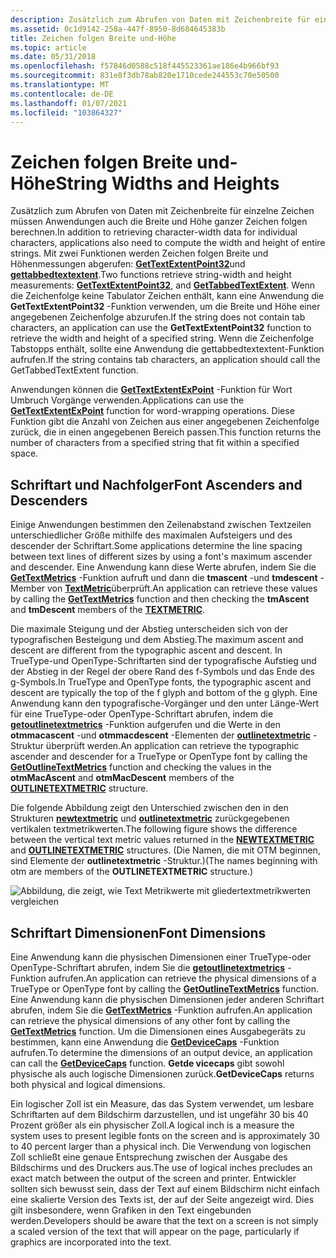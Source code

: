 ```yaml
---
description: Zusätzlich zum Abrufen von Daten mit Zeichenbreite für einzelne Zeichen müssen Anwendungen auch die Breite und Höhe ganzer Zeichen folgen berechnen.
ms.assetid: 0c1d9142-258a-447f-8950-8d684645383b
title: Zeichen folgen Breite und-Höhe
ms.topic: article
ms.date: 05/31/2018
ms.openlocfilehash: f57846d0588c518f445523361ae186e4b966bf93
ms.sourcegitcommit: 831e8f3db78ab820e1710cede244553c70e50500
ms.translationtype: MT
ms.contentlocale: de-DE
ms.lasthandoff: 01/07/2021
ms.locfileid: "103864327"
---
```

# <a name="string-widths-and-heights"></a><span data-ttu-id="7f31f-103">Zeichen folgen Breite und-Höhe</span><span class="sxs-lookup"><span data-stu-id="7f31f-103">String Widths and Heights</span></span>

<span data-ttu-id="7f31f-104">Zusätzlich zum Abrufen von Daten mit Zeichenbreite für einzelne Zeichen müssen Anwendungen auch die Breite und Höhe ganzer Zeichen folgen berechnen.</span><span class="sxs-lookup"><span data-stu-id="7f31f-104">In addition to retrieving character-width data for individual characters, applications also need to compute the width and height of entire strings.</span></span> <span data-ttu-id="7f31f-105">Mit zwei Funktionen werden Zeichen folgen Breite und Höhenmessungen abgerufen: [**GetTextExtentPoint32**](/windows/desktop/api/Wingdi/nf-wingdi-gettextextentpoint32a)und [**gettabbedtextextent**](/windows/desktop/api/Winuser/nf-winuser-gettabbedtextextenta).</span><span class="sxs-lookup"><span data-stu-id="7f31f-105">Two functions retrieve string-width and height measurements: [**GetTextExtentPoint32**](/windows/desktop/api/Wingdi/nf-wingdi-gettextextentpoint32a), and [**GetTabbedTextExtent**](/windows/desktop/api/Winuser/nf-winuser-gettabbedtextextenta).</span></span> <span data-ttu-id="7f31f-106">Wenn die Zeichenfolge keine Tabulator Zeichen enthält, kann eine Anwendung die **GetTextExtentPoint32** -Funktion verwenden, um die Breite und Höhe einer angegebenen Zeichenfolge abzurufen.</span><span class="sxs-lookup"><span data-stu-id="7f31f-106">If the string does not contain tab characters, an application can use the **GetTextExtentPoint32** function to retrieve the width and height of a specified string.</span></span> <span data-ttu-id="7f31f-107">Wenn die Zeichenfolge Tabstopps enthält, sollte eine Anwendung die gettabbedtextextent-Funktion aufrufen.</span><span class="sxs-lookup"><span data-stu-id="7f31f-107">If the string contains tab characters, an application should call the GetTabbedTextExtent function.</span></span>

<span data-ttu-id="7f31f-108">Anwendungen können die [**GetTextExtentExPoint**](/windows/desktop/api/Wingdi/nf-wingdi-gettextextentexpointa) -Funktion für Wort Umbruch Vorgänge verwenden.</span><span class="sxs-lookup"><span data-stu-id="7f31f-108">Applications can use the [**GetTextExtentExPoint**](/windows/desktop/api/Wingdi/nf-wingdi-gettextextentexpointa) function for word-wrapping operations.</span></span> <span data-ttu-id="7f31f-109">Diese Funktion gibt die Anzahl von Zeichen aus einer angegebenen Zeichenfolge zurück, die in einen angegebenen Bereich passen.</span><span class="sxs-lookup"><span data-stu-id="7f31f-109">This function returns the number of characters from a specified string that fit within a specified space.</span></span>

## <a name="font-ascenders-and-descenders"></a><span data-ttu-id="7f31f-110">Schriftart und Nachfolger</span><span class="sxs-lookup"><span data-stu-id="7f31f-110">Font Ascenders and Descenders</span></span>

<span data-ttu-id="7f31f-111">Einige Anwendungen bestimmen den Zeilenabstand zwischen Textzeilen unterschiedlicher Größe mithilfe des maximalen Aufsteigers und des descender der Schriftart.</span><span class="sxs-lookup"><span data-stu-id="7f31f-111">Some applications determine the line spacing between text lines of different sizes by using a font's maximum ascender and descender.</span></span> <span data-ttu-id="7f31f-112">Eine Anwendung kann diese Werte abrufen, indem Sie die [**GetTextMetrics**](/windows/desktop/api/Wingdi/nf-wingdi-gettextmetrics) -Funktion aufruft und dann die **tmascent** -und **tmdescent** -Member von [**TextMetric**](/windows/win32/api/wingdi/ns-wingdi-textmetrica)überprüft.</span><span class="sxs-lookup"><span data-stu-id="7f31f-112">An application can retrieve these values by calling the [**GetTextMetrics**](/windows/desktop/api/Wingdi/nf-wingdi-gettextmetrics) function and then checking the **tmAscent** and **tmDescent** members of the [**TEXTMETRIC**](/windows/win32/api/wingdi/ns-wingdi-textmetrica).</span></span>

<span data-ttu-id="7f31f-113">Die maximale Steigung und der Abstieg unterscheiden sich von der typografischen Besteigung und dem Abstieg.</span><span class="sxs-lookup"><span data-stu-id="7f31f-113">The maximum ascent and descent are different from the typographic ascent and descent.</span></span> <span data-ttu-id="7f31f-114">In TrueType-und OpenType-Schriftarten sind der typografische Aufstieg und der Abstieg in der Regel der obere Rand des f-Symbols und das Ende des g-Symbols.</span><span class="sxs-lookup"><span data-stu-id="7f31f-114">In TrueType and OpenType fonts, the typographic ascent and descent are typically the top of the f glyph and bottom of the g glyph.</span></span> <span data-ttu-id="7f31f-115">Eine Anwendung kann den typografische-Vorgänger und den unter Länge-Wert für eine TrueType-oder OpenType-Schriftart abrufen, indem die [**getoutlinetextmetrics**](/windows/desktop/api/Wingdi/nf-wingdi-getoutlinetextmetricsa) -Funktion aufgerufen und die Werte in den **otmmacascent** -und **otmmacdescent** -Elementen der [**outlinetextmetric**](/windows/desktop/api/Wingdi/ns-wingdi-outlinetextmetrica) -Struktur überprüft werden.</span><span class="sxs-lookup"><span data-stu-id="7f31f-115">An application can retrieve the typographic ascender and descender for a TrueType or OpenType font by calling the [**GetOutlineTextMetrics**](/windows/desktop/api/Wingdi/nf-wingdi-getoutlinetextmetricsa) function and checking the values in the **otmMacAscent** and **otmMacDescent** members of the [**OUTLINETEXTMETRIC**](/windows/desktop/api/Wingdi/ns-wingdi-outlinetextmetrica) structure.</span></span>

<span data-ttu-id="7f31f-116">Die folgende Abbildung zeigt den Unterschied zwischen den in den Strukturen [**newtextmetric**](/windows/win32/api/wingdi/ns-wingdi-newtextmetrica) und [**outlinetextmetric**](/windows/win32/api/wingdi/ns-wingdi-outlinetextmetrica) zurückgegebenen vertikalen textmetrikwerten.</span><span class="sxs-lookup"><span data-stu-id="7f31f-116">The following figure shows the difference between the vertical text metric values returned in the [**NEWTEXTMETRIC**](/windows/win32/api/wingdi/ns-wingdi-newtextmetrica) and [**OUTLINETEXTMETRIC**](/windows/win32/api/wingdi/ns-wingdi-outlinetextmetrica) structures.</span></span> <span data-ttu-id="7f31f-117">(Die Namen, die mit OTM beginnen, sind Elemente der **outlinetextmetric** -Struktur.)</span><span class="sxs-lookup"><span data-stu-id="7f31f-117">(The names beginning with otm are members of the **OUTLINETEXTMETRIC** structure.)</span></span>

![Abbildung, die zeigt, wie Text Metrikwerte mit gliedertextmetrikwerten vergleichen](images/csftx-03.png)

## <a name="font-dimensions"></a><span data-ttu-id="7f31f-119">Schriftart Dimensionen</span><span class="sxs-lookup"><span data-stu-id="7f31f-119">Font Dimensions</span></span>

<span data-ttu-id="7f31f-120">Eine Anwendung kann die physischen Dimensionen einer TrueType-oder OpenType-Schriftart abrufen, indem Sie die [**getoutlinetextmetrics**](/windows/desktop/api/Wingdi/nf-wingdi-getoutlinetextmetricsa) -Funktion aufrufen.</span><span class="sxs-lookup"><span data-stu-id="7f31f-120">An application can retrieve the physical dimensions of a TrueType or OpenType font by calling the [**GetOutlineTextMetrics**](/windows/desktop/api/Wingdi/nf-wingdi-getoutlinetextmetricsa) function.</span></span> <span data-ttu-id="7f31f-121">Eine Anwendung kann die physischen Dimensionen jeder anderen Schriftart abrufen, indem Sie die [**GetTextMetrics**](/windows/desktop/api/Wingdi/nf-wingdi-gettextmetrics) -Funktion aufrufen.</span><span class="sxs-lookup"><span data-stu-id="7f31f-121">An application can retrieve the physical dimensions of any other font by calling the [**GetTextMetrics**](/windows/desktop/api/Wingdi/nf-wingdi-gettextmetrics) function.</span></span> <span data-ttu-id="7f31f-122">Um die Dimensionen eines Ausgabegeräts zu bestimmen, kann eine Anwendung die [**GetDeviceCaps**](/windows/desktop/api/Wingdi/nf-wingdi-getdevicecaps) -Funktion aufrufen.</span><span class="sxs-lookup"><span data-stu-id="7f31f-122">To determine the dimensions of an output device, an application can call the [**GetDeviceCaps**](/windows/desktop/api/Wingdi/nf-wingdi-getdevicecaps) function.</span></span> <span data-ttu-id="7f31f-123">**Getde vicecaps** gibt sowohl physische als auch logische Dimensionen zurück.</span><span class="sxs-lookup"><span data-stu-id="7f31f-123">**GetDeviceCaps** returns both physical and logical dimensions.</span></span>

<span data-ttu-id="7f31f-124">Ein logischer Zoll ist ein Measure, das das System verwendet, um lesbare Schriftarten auf dem Bildschirm darzustellen, und ist ungefähr 30 bis 40 Prozent größer als ein physischer Zoll.</span><span class="sxs-lookup"><span data-stu-id="7f31f-124">A logical inch is a measure the system uses to present legible fonts on the screen and is approximately 30 to 40 percent larger than a physical inch.</span></span> <span data-ttu-id="7f31f-125">Die Verwendung von logischen Zoll schließt eine genaue Entsprechung zwischen der Ausgabe des Bildschirms und des Druckers aus.</span><span class="sxs-lookup"><span data-stu-id="7f31f-125">The use of logical inches precludes an exact match between the output of the screen and printer.</span></span> <span data-ttu-id="7f31f-126">Entwickler sollten sich bewusst sein, dass der Text auf einem Bildschirm nicht einfach eine skalierte Version des Texts ist, der auf der Seite angezeigt wird. Dies gilt insbesondere, wenn Grafiken in den Text eingebunden werden.</span><span class="sxs-lookup"><span data-stu-id="7f31f-126">Developers should be aware that the text on a screen is not simply a scaled version of the text that will appear on the page, particularly if graphics are incorporated into the text.</span></span>

 

 
